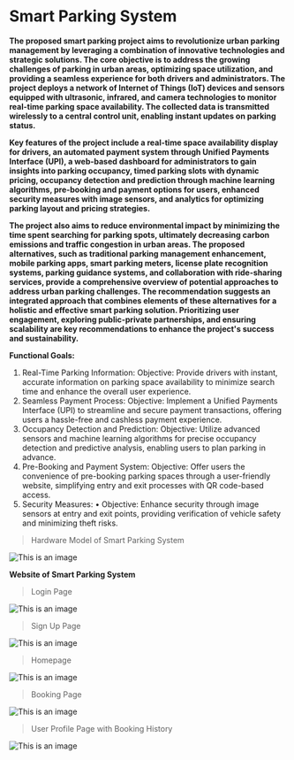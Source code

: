 # Smart Parking System

**The proposed smart parking project aims to revolutionize urban parking management by leveraging a combination of innovative technologies and strategic solutions. The core objective is to address the growing challenges of parking in urban areas, optimizing space utilization, and providing a seamless experience for both drivers and administrators. The project deploys a network of Internet of Things (IoT) devices and sensors equipped with ultrasonic, infrared, and camera technologies to monitor real-time parking space availability. The collected data is transmitted wirelessly to a central control unit, enabling instant updates on parking status.**

**Key features of the project include a real-time space availability display for drivers, an automated payment system through Unified Payments Interface (UPI), a web-based dashboard for administrators to gain insights into parking occupancy, timed parking slots with dynamic pricing, occupancy detection and prediction through machine learning algorithms, pre-booking and payment options for users, enhanced security measures with image sensors, and analytics for optimizing parking layout and pricing strategies.**

**The project also aims to reduce environmental impact by minimizing the time spent searching for parking spots, ultimately decreasing carbon emissions and traffic congestion in urban areas.
The proposed alternatives, such as traditional parking management enhancement, mobile parking apps, smart parking meters, license plate recognition systems, parking guidance systems, and collaboration with ride-sharing services, provide a comprehensive overview of potential approaches to address urban parking challenges. The recommendation suggests an integrated approach that combines elements of these alternatives for a holistic and effective smart parking solution. Prioritizing user engagement, exploring public-private partnerships, and ensuring scalability are key recommendations to enhance the project's success and sustainability.**

**Functional Goals:**
1. Real-Time Parking Information:
Objective: Provide drivers with instant, accurate information on parking space availability to minimize search time and enhance the overall user experience.
2. Seamless Payment Process:
Objective: Implement a Unified Payments Interface (UPI) to streamline and secure payment transactions, offering users a hassle-free and cashless payment experience.
3. Occupancy Detection and Prediction:
Objective: Utilize advanced sensors and machine learning algorithms for precise occupancy detection and predictive analysis, enabling users to plan parking in advance.
4. Pre-Booking and Payment System:
Objective: Offer users the convenience of pre-booking parking spaces through a user-friendly website, simplifying entry and exit processes with QR code-based access.
5. Security Measures:
•
Objective: Enhance security through image sensors at entry and exit points, providing verification of vehicle safety and minimizing theft risks.

>Hardware Model of Smart Parking System

![This is an image](/Result/model.jpg)

**Website of Smart Parking System**

>Login Page

![This is an image](/Result/Login.jpg)


>Sign Up Page

![This is an image](/Result/SignUp.jpg)


>Homepage

![This is an image](/Result/Index.jpg)


>Booking Page

![This is an image](/Result/Booking.jpg)


>User Profile Page with Booking History

![This is an image](/Result/UserProfile.jpg)
